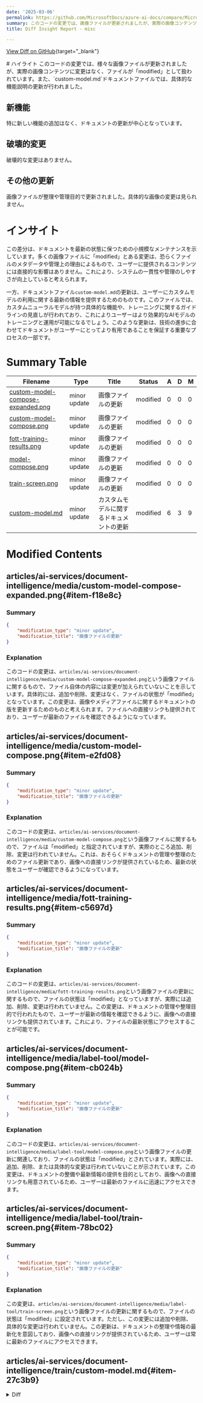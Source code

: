 ```yaml
---
date: '2025-03-06'
permalink: https://github.com/MicrosoftDocs/azure-ai-docs/compare/MicrosoftDocs:71adf7f...MicrosoftDocs:31c2d64
summary: このコードの変更では、画像ファイルが更新されましたが、実際の画像コンテンツには変更はなく、ファイルが「modified」として扱われています。また、`custom-model.md`ドキュメントファイルでは、具体的な機能説明が更新されました。新機能は追加されていないものの、ドキュメントの改良が行われています。破壊的な変更はなく、画像の整理や管理のために更新が行われています。この差分は、ドキュメントの最新化を目的とした小規模なメンテナンスを示しており、ユーザーに対するコンテンツには直接的な影響はありません。`custom-model.md`の更新は、カスタムモデルの利用に関する最新情報を提供し、ユーザーがより効果的にAIモデルをトレーニングできるようにするためのものです。
title: Diff Insight Report - misc

---
```


[View Diff on GitHub](https://github.com/MicrosoftDocs/azure-ai-docs/compare/MicrosoftDocs:71adf7f...MicrosoftDocs:31c2d64){target="_blank"}

<format>
# ハイライト
このコードの変更では、様々な画像ファイルが更新されましたが、実際の画像コンテンツに変更はなく、ファイルが「modified」として扱われています。また、`custom-model.md`ドキュメントファイルでは、具体的な機能説明の更新が行われました。

## 新機能
特に新しい機能の追加はなく、ドキュメントの更新が中心となっています。

## 破壊的変更
破壊的な変更はありません。

## その他の更新
画像ファイルが整理や管理目的で更新されました。具体的な画像の変更は見られません。

# インサイト
この差分は、ドキュメントを最新の状態に保つための小規模なメンテナンスを示しています。多くの画像ファイルに「modified」とある変更は、恐らくファイルのメタデータや管理上の理由によるもので、ユーザーに提供されるコンテンツには直接的な影響はありません。これにより、システムの一貫性や管理のしやすさが向上していると考えられます。

一方、ドキュメントファイル`custom-model.md`の更新は、ユーザーにカスタムモデルの利用に関する最新の情報を提供するためのものです。このファイルでは、カスタムニューラルモデルが持つ具体的な機能や、トレーニングに関するガイドラインの見直しが行われており、これによりユーザーはより効果的なAIモデルのトレーニングと運用が可能になるでしょう。このような更新は、技術の進歩に合わせてドキュメントがユーザーにとってより有用であることを保証する重要なプロセスの一部です。
</format>

# Summary Table
|  Filename  | Type |    Title    | Status | A  | D  | M  |
|------------|------|-------------|--------|----|----|----|
| [custom-model-compose-expanded.png](#item-f18e8c) | minor update | 画像ファイルの更新 | modified | 0 | 0 | 0 | 
| [custom-model-compose.png](#item-e2fd08) | minor update | 画像ファイルの更新 | modified | 0 | 0 | 0 | 
| [fott-training-results.png](#item-c5697d) | minor update | 画像ファイルの更新 | modified | 0 | 0 | 0 | 
| [model-compose.png](#item-cb024b) | minor update | 画像ファイルの更新 | modified | 0 | 0 | 0 | 
| [train-screen.png](#item-78bc02) | minor update | 画像ファイルの更新 | modified | 0 | 0 | 0 | 
| [custom-model.md](#item-27c3b9) | minor update | カスタムモデルに関するドキュメントの更新 | modified | 6 | 3 | 9 | 


# Modified Contents
## articles/ai-services/document-intelligence/media/custom-model-compose-expanded.png{#item-f18e8c}

### Summary

```json
{
    "modification_type": "minor update",
    "modification_title": "画像ファイルの更新"
}
```

### Explanation
このコードの変更は、`articles/ai-services/document-intelligence/media/custom-model-compose-expanded.png`という画像ファイルに関するもので、ファイル自体の内容には変更が加えられていないことを示しています。具体的には、追加や削除、変更はなく、ファイルの状態が「modified」となっています。この変更は、画像やメディアファイルに関するドキュメントの版を更新するためのものと考えられます。ファイルへの直接リンクも提供されており、ユーザーが最新のファイルを確認できるようになっています。

## articles/ai-services/document-intelligence/media/custom-model-compose.png{#item-e2fd08}

### Summary

```json
{
    "modification_type": "minor update",
    "modification_title": "画像ファイルの更新"
}
```

### Explanation
このコードの変更は、`articles/ai-services/document-intelligence/media/custom-model-compose.png`という画像ファイルに関するもので、ファイルは「modified」と指定されていますが、実際のところ追加、削除、変更は行われていません。これは、おそらくドキュメントの管理や整理のためのファイル更新であり、画像への直接リンクが提供されているため、最新の状態をユーザーが確認できるようになっています。

## articles/ai-services/document-intelligence/media/fott-training-results.png{#item-c5697d}

### Summary

```json
{
    "modification_type": "minor update",
    "modification_title": "画像ファイルの更新"
}
```

### Explanation
このコードの変更は、`articles/ai-services/document-intelligence/media/fott-training-results.png`という画像ファイルの更新に関するもので、ファイルの状態は「modified」となっていますが、実際には追加、削除、変更は行われていません。この変更は、ドキュメントの管理や整理目的で行われたもので、ユーザーが最新の情報を確認できるように、画像への直接リンクも提供されています。これにより、ファイルの最新状態にアクセスすることが可能です。

## articles/ai-services/document-intelligence/media/label-tool/model-compose.png{#item-cb024b}

### Summary

```json
{
    "modification_type": "minor update",
    "modification_title": "画像ファイルの更新"
}
```

### Explanation
このコードの変更は、`articles/ai-services/document-intelligence/media/label-tool/model-compose.png`という画像ファイルの更新に関連しており、ファイルの状態は「modified」とされています。実際には、追加、削除、または具体的な変更は行われていないことが示されています。この変更は、ドキュメントの整備や最新情報の提供を目的としており、画像への直接リンクも用意されているため、ユーザーは最新のファイルに迅速にアクセスできます。

## articles/ai-services/document-intelligence/media/label-tool/train-screen.png{#item-78bc02}

### Summary

```json
{
    "modification_type": "minor update",
    "modification_title": "画像ファイルの更新"
}
```

### Explanation
この変更は、`articles/ai-services/document-intelligence/media/label-tool/train-screen.png`という画像ファイルの更新に関するもので、ファイルの状態は「modified」に設定されています。ただし、この変更には追加や削除、具体的な変更は行われていません。この更新は、ドキュメントの整理や情報の最新化を意図しており、画像への直接リンクが提供されているため、ユーザーは常に最新のファイルにアクセスできます。

## articles/ai-services/document-intelligence/train/custom-model.md{#item-27c3b9}

<details>
<summary>Diff</summary>
````diff
@@ -50,7 +50,7 @@ To create a custom extraction model, label a dataset of documents with the value
 > Document Intelligence `v4.0 2024-11-30 (GA)` API supports custom neural model **overlapping fields**, **signature detection** and  **table, row and cell level confidence**.
 >
 
-The custom neural (custom document) model uses deep learning models and  base model trained on a large collection of documents. This model is then fine-tuned or adapted to your data when you train the model with a labeled dataset. Custom neural models support extracting key data fields from structured, semi-structured, and unstructured documents. When you're choosing between the two model types, start with a neural model to determine if it meets your functional needs. See [neural models](custom-neural.md) to learn more about custom document models.
+The custom neural (custom document) model uses deep learning models and  base model trained on a large collection of documents. This model is then fine-tuned or adapted to your data when you train the model with a labeled dataset. Custom neural models support extracting key data fields from structured, semi-structured, and unstructured documents. When you're choosing between the two model types, start with a neural model to determine if it meets your functional needs. With V4.0, custom neural model supports signature detection, table confidence and overlapping fields. See [neural models](custom-neural.md) to learn more about custom document models.
 
 ### Custom template model
 
@@ -145,12 +145,15 @@ The following table compares custom template and custom neural features:
 |Feature|Custom template (form) | Custom neural (document) |
 |---|---|---|
 |Document structure|Template, form, and structured | Structured, semi-structured, and unstructured|
-|Training time | 1 to 5 minutes | 20 minutes to 1 hour |
+|Training time | 1 to 5 minutes | 30 minutes to 12 hour* |
 |Data extraction | Key-value pairs, tables, selection marks, coordinates, and signatures | Key-value pairs, selection marks, and tables|
 |Overlapping fields | Not supported | Supported |
 |Document variations | Requires a model per each variation | Uses a single model for all variations |
 |Language support | [**Language support custom template**](../language-support/custom.md#custom-template)  | [**Language support custom neural**](../language-support/custom.md#custom-neural) |
 
+
+*-Default training time is 30 mins, enable paid training to train a model longer than 30 mins. Check more details under [training support for custom neural](../train/custom-neural.md) 
+
 ### Custom classification model
 
  Document classification is a new scenario supported by Document Intelligence with the ```2023-07-31``` (v3.1 GA) API. The document classifier API supports classification and splitting scenarios. Train a classification model to identify the different types of documents your application supports. The input file for the classification model can contain multiple documents and classifies each document within an associated page range. To learn more, *see* [custom classification](custom-classifier.md) models.
@@ -249,7 +252,7 @@ This table compares the supported data extraction areas:
 **Table symbols**:<br>
 ✔—Supported<br>
 **n/a—Currently unavailable;<br>
-*-Behaves differently depending upon model. With template models, synthetic data is generated at training time. With neural models, exiting text recognized in the region is selected.
+*-Behaves differently depending upon model. With template models, synthetic data is generated at training time. With neural models, existing text recognized in the region is selected.
 
 > [!TIP]
 > To choose between the two model types, start with a custom neural model if it meets your functional needs. See [custom neural](custom-neural.md) to learn more about custom neural models.
````
</details>

### Summary

```json
{
    "modification_type": "minor update",
    "modification_title": "カスタムモデルに関するドキュメントの更新"
}
```

### Explanation
この変更は、`articles/ai-services/document-intelligence/train/custom-model.md`というファイルに対するもので、主に内容の更新が行われています。具体的には、6行の新規追加と3行の削除があり、合計で9行の変更が見られます。変更内容には、カスタムニューラルモデルの特徴やサポートする機能（例: サイン検出、テーブルの信頼性、重複フィールドなど）に関する最新情報が含まれています。また、トレーニング時間に関する情報も更新され、より明確なガイドラインが提供されています。この修正は、ユーザーに対してカスタムモデルを効果的に利用するための情報を最新のものとして提供することを目的としています。


